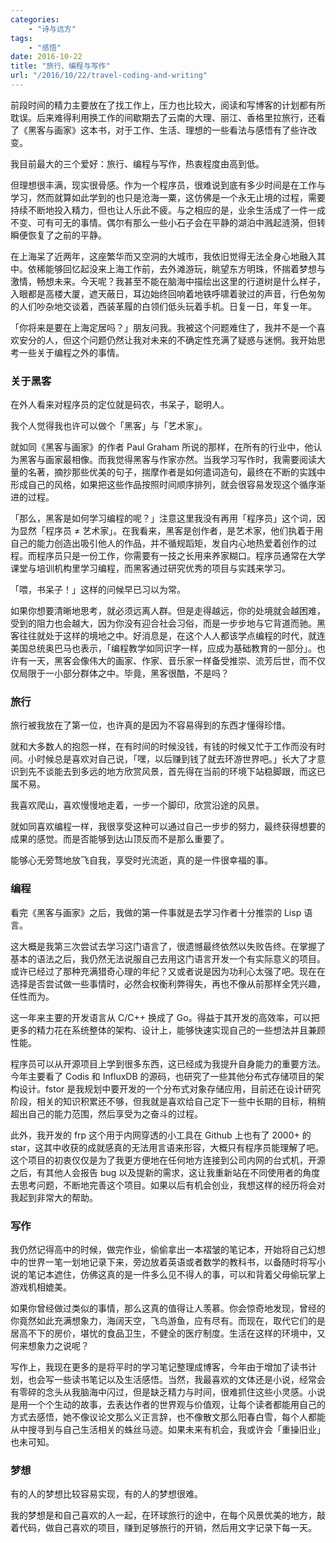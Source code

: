 ```yaml
---
categories:
    - "诗与远方"
tags:
    - "感悟"
date: 2016-10-22
title: "旅行、编程与写作"
url: "/2016/10/22/travel-coding-and-writing"
---
```


前段时间的精力主要放在了找工作上，压力也比较大，阅读和写博客的计划都有所耽误。后来难得利用换工作的间歇期去了云南的大理、丽江、香格里拉旅行，还看了《黑客与画家》这本书，对于工作、生活、理想的一些看法与感悟有了些许改变。

<!--more-->

我目前最大的三个爱好：旅行、编程与写作，热衷程度由高到低。

但理想很丰满，现实很骨感。作为一个程序员，很难说到底有多少时间是在工作与学习，然而就算如此学到的也只是沧海一粟，这仿佛是一个永无止境的过程，需要持续不断地投入精力，但也让人乐此不疲。与之相应的是，业余生活成了一件一成不变、可有可无的事情。偶尔有那么一些小石子会在平静的湖泊中溅起涟漪，但转瞬便恢复了之前的平静。

在上海呆了近两年，这座繁华而又空洞的大城市，我依旧觉得无法全身心地融入其中。依稀能够回忆起没来上海工作前，去外滩游玩，眺望东方明珠，怀揣着梦想与激情，畅想未来。今天呢？我甚至不能在脑海中描绘出这里的行道树是什么样子，入眼都是高楼大厦，遮天蔽日，耳边始终回响着地铁呼啸着驶过的声音，行色匆匆的人们吵杂地交谈着，西装革履的白领们低头玩着手机。日复一日，年复一年。

「你将来是要在上海定居吗？」朋友问我。我被这个问题难住了，我并不是一个喜欢安分的人，但这个问题仍然让我对未来的不确定性充满了疑惑与迷惘。我开始思考一些关于编程之外的事情。

### 关于黑客

在外人看来对程序员的定位就是码农，书呆子，聪明人。

我个人觉得我也许可以做个「黑客」与「艺术家」。

就如同《黑客与画家》的作者 Paul Graham 所说的那样，在所有的行业中，他认为黑客与画家最相像。而我觉得黑客与作家亦然。当我学习写作时，我需要阅读大量的名著，摘抄那些优美的句子，揣摩作者是如何遣词造句，最终在不断的实践中形成自己的风格，如果把这些作品按照时间顺序排列，就会很容易发现这个循序渐进的过程。

「那么，黑客是如何学习编程的呢？」注意这里我没有再用「程序员」这个词，因为显然「程序员 ≠ 艺术家」。在我看来，黑客是创作者，是艺术家，他们执着于用自己的能力创造出吸引他人的作品，并不循规蹈矩，发自内心地热爱着创作的过程。而程序员只是一份工作，你需要有一技之长用来养家糊口。程序员通常在大学课堂与培训机构里学习编程，而黑客通过研究优秀的项目与实践来学习。

「喂，书呆子！」这样的问候早已习以为常。

如果你想要清晰地思考，就必须远离人群。但是走得越远，你的处境就会越困难，受到的阻力也会越大，因为你没有迎合社会习俗，而是一步步地与它背道而驰。黑客往往就处于这样的境地之中。好消息是，在这个人人都该学点编程的时代，就连美国总统奥巴马也表示，「编程教学如同识字一样，应成为基础教育的一部分」。也许有一天，黑客会像伟大的画家、作家、音乐家一样备受推崇、流芳后世，而不仅仅局限于一小部分群体之中。毕竟，黑客很酷，不是吗？

### 旅行

旅行被我放在了第一位，也许真的是因为不容易得到的东西才懂得珍惜。

就和大多数人的抱怨一样，在有时间的时候没钱，有钱的时候又忙于工作而没有时间。小时候总是喜欢对自己说，「嘿，以后赚到钱了就去环游世界吧。」长大了才意识到先不谈能去到多远的地方欣赏风景，首先得在当前的环境下站稳脚跟，而这已属不易。

我喜欢爬山，喜欢慢慢地走着，一步一个脚印，欣赏沿途的风景。

就如同喜欢编程一样，我很享受这种可以通过自己一步步的努力，最终获得想要的成果的感觉。而是否能够到达山顶反而不是那么重要了。

能够心无旁骛地放飞自我，享受时光流逝，真的是一件很幸福的事。

### 编程

看完《黑客与画家》之后，我做的第一件事就是去学习作者十分推崇的 Lisp 语言。

这大概是我第三次尝试去学习这门语言了，很遗憾最终依然以失败告终。在掌握了基本的语法之后，我仍然无法说服自己去用这门语言开发一个有实际意义的项目。或许已经过了那种充满猎奇心理的年纪？又或者说是因为功利心太强了吧。现在在选择是否尝试做一些事情时，必然会权衡利弊得失，再也不像从前那样全凭兴趣，任性而为。

这一年来主要的开发语言从 C/C++ 换成了 Go。得益于其开发的高效率，可以把更多的精力花在系统整体的架构、设计上，能够快速实现自己的一些想法并且兼顾性能。

程序员可以从开源项目上学到很多东西，这已经成为我提升自身能力的重要方法。今年主要看了 Codis 和 InfluxDB 的源码，也研究了一些其他分布式存储项目的架构设计。fstor 是我规划中要开发的一个分布式对象存储应用，目前还在设计研究阶段，相关的知识积累还不够，但我就是喜欢给自己定下一些中长期的目标，稍稍超出自己的能力范围，然后享受为之奋斗的过程。

此外，我开发的 frp 这个用于内网穿透的小工具在 Github 上也有了 2000+ 的 star，这其中收获的成就感真的无法用言语来形容，大概只有程序员能理解了吧。这个项目的初衷仅仅是为了我更方便地在任何地方连接到公司内网的台式机，开源之后，有其他人会报告 bug 以及提新的需求，这让我重新站在不同使用者的角度去思考问题，不断地完善这个项目。如果以后有机会创业，我想这样的经历将会对我起到非常大的帮助。

### 写作

我仍然记得高中的时候，做完作业，偷偷拿出一本褶皱的笔记本，开始将自己幻想中的世界一笔一划地记录下来，旁边放着英语或者数学的教科书，以备随时将写小说的笔记本遮住，仿佛这真的是一件多么见不得人的事，可以和背着父母偷玩掌上游戏机相媲美。

如果你曾经做过类似的事情，那么这真的值得让人羡慕。你会惊奇地发现，曾经的你竟然如此充满想象力，海阔天空，飞鸟游鱼，应有尽有。而现在，取代它们的是居高不下的房价，堪忧的食品卫生，不健全的医疗制度。生活在这样的环境中，又何来想象力之说呢？

写作上，我现在更多的是将平时的学习笔记整理成博客，今年由于增加了读书计划，也会写一些读书笔记以及生活感悟。当然，我最喜欢的文体还是小说，经常会有零碎的念头从我脑海中闪过，但是缺乏精力与时间，很难抓住这些小灵感。小说是用一个个生动的故事，去表达作者的世界观与价值观，让每个读者都能用自己的方式去感悟，她不像议论文那么义正言辞，也不像散文那么阳春白雪，每个人都能从中搜寻到与自己生活相关的蛛丝马迹。如果未来有机会，我或许会「重操旧业」也未可知。

### 梦想

有的人的梦想比较容易实现，有的人的梦想很难。

我的梦想是和自己喜欢的人一起，在环球旅行的途中，在每个风景优美的地方，敲着代码，做自己喜欢的项目，赚到足够旅行的开销，然后用文字记录下每一天。
